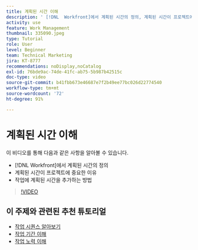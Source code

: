 ```yaml
---
title: 계획된 시간 이해
description: ' [!DNL  Workfront]에서 계획된 시간의 정의, 계획된 시간이 프로젝트에 중요한 이유, 계획된 시간을 작업에 추가하는 방법을 알아봅니다.'
activity: use
feature: Work Management
thumbnail: 335090.jpeg
type: Tutorial
role: User
level: Beginner
team: Technical Marketing
jira: KT-8777
recommendations: noDisplay,noCatalog
exl-id: 76bde9ac-74de-41fc-ab75-5b987b42515c
doc-type: video
source-git-commit: b41fbb673e46687e7f2b49ee77bc026d22774540
workflow-type: tm+mt
source-wordcount: '72'
ht-degree: 91%

---
```


# 계획된 시간 이해

이 비디오를 통해 다음과 같은 사항을 알아볼 수 있습니다.

* [!DNL  Workfront]에서 계획된 시간의 정의
* 계획된 시간이 프로젝트에 중요한 이유
* 작업에 계획된 시간을 추가하는 방법

>[!VIDEO](https://video.tv.adobe.com/v/335090/?quality=12&learn=on)


<!---
learn more urls:
Overview of task duration and duration type
Planned hours overview
--->

## 이 주제와 관련된 추천 튜토리얼

* [작업 시퀀스 알아보기](https://experienceleague.adobe.com/en/docs/workfront-learn/tutorials-workfront/manage-work/tasks/learn-to-sequence-tasks)
* [작업 기간 이해](https://experienceleague.adobe.com/en/docs/workfront-learn/tutorials-workfront/manage-work/tasks/understand-task-durations)
* [작업 노력 이해](https://experienceleague.adobe.com/en/docs/workfront-learn/tutorials-workfront/manage-work/tasks/understand-work-effort)

